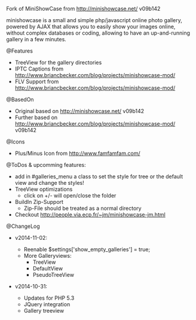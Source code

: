 Fork of MiniShowCase from http://minishowcase.net/ v09b142

minishowcase is a small and simple php/javascript online photo gallery, 
powered by AJAX that allows you to easily show your images online,
without complex databases or coding, allowing to have an up-and-running
gallery in a few minutes.

@Features
 - TreeView for the gallery directories
 - IPTC Captions from http://www.briancbecker.com/blog/projects/minishowcase-mod/
 - FLV Support from http://www.briancbecker.com/blog/projects/minishowcase-mod/

@BasedOn
- Original based on http://minishowcase.net/ v09b142
- Further based on http://www.briancbecker.com/blog/projects/minishowcase-mod/ v09b142

@Icons
 - Plus/Minus Icon from http://www.famfamfam.com/

@ToDos & upcomming features:
 - add in #galleries_menu a class to set the style for tree or the default view
   and change the styles!
 - TreeView optimizations
    - click on +/- will open/close the folder
 - BuildIn Zip-Support
    - Zip-File should be treated as a normal directory
 - Checkout http://people.via.ecp.fr/~jm/minishowcase-jm.html

@ChangeLog
 - v2014-11-02:
   - Reenable $settings['show_empty_galleries'] = true;
   - More Galleryviews:
        - TreeView
        - DefaultView
        - PseudoTreeView
 
 - v2014-10-31:
   - Updates for PHP 5.3
   - JQuery integration
   - Gallery treeview